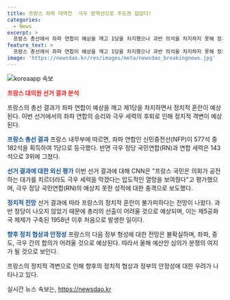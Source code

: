 ```yaml
---
title: 프랑스 좌파 대역전  극우 방역선으로 주도권 잡았다!
categories:
  - News
excerpt: >
  프랑스 총선에서 좌파 연합이 예상을 깨고 1당을 차지했으나 과반 의석을 차지하지 못해 정치적 혼란이 예상되고 있다. 극우 정당은 3위로 밀렸으며, 이에 외신들은 충격이라고 평가했다. 좌파와 중도 세력이 극우를 막기 위해 힘을 합친 공화국 전선이 위력을 발휘했고, 투표율은 1997년 이후 최고치를 기록했다. 이번 결과로 극우 세력의 집권은 막혔지만, 과반 정당이 나오지 않아 정국 혼란이 불가피할 것으로 보인다.
feature_text: >
  프랑스 총선에서 좌파 연합이 예상을 깨고 1당을 차지했으나 과반 의석을 차지하지 못해 정치적 혼란이 예상되고 있다. 극우 정당은 3위로 밀렸으며, 이에 외신들은 충격이라고 평가했다. 좌파와 중도 세력이 극우를 막기 위해 힘을 합친 공화국 전선이 위력을 발휘했고, 투표율은 1997년 이후 최고치를 기록했다. 이번 결과로 극우 세력의 집권은 막혔지만, 과반 정당이 나오지 않아 정국 혼란이 불가피할 것으로 보인다.
image: 'https://newsdao.kr/res/images/meta/newsdao_breakingnews.jpg'
---
```


<p><img src="https://newsdao.kr/res/images/meta/newsdao_breakingnews.jpg" alt="koreaapp 속보" /></p>

<p><b><span style="color: #ee2323;">프랑스 대의원 선거 결과 분석</span></b></p>

<p>프랑스의 총선 결과가 좌파 연합이 예상을 깨고 제1당을 차지하면서 정치적 혼란이 예상된다. 이번 선거에서의 좌파 연합의 승리와 극우 세력의 후퇴로 인해 정치적 격변이 예상된다.</p>

<p><b><span style="color: #1a5490;">프랑스 총선 결과</span></b>
프랑스 내무부에 따르면, 좌파 연합인 신민중전선(NFP)이 577석 중 182석을 획득하여 1당으로 등극했다. 반면 극우 정당 국민연합(RN)과 연합 세력은 143석으로 3위에 그쳤다.</p>

<p><b><span style="color: #1a5490;">선거 결과에 대한 외신 평가</span></b>
이번 선거 결과에 대해 CNN은 "프랑스 국민은 의회가 공전하는 대가를 치르더라도 극우 세력을 막겠다는 압도적인 열망을 보여줬다"고 평가했으며, 극우 정당 국민연합(RN)의 예상치 못한 성적에 대한 충격으로 보도했다.</p>

<p><b><span style="color: #1a5490;">정치적 전망</span></b>
선거 결과에 따라 프랑스의 정치적 혼란이 불가피하다는 전망이 나왔다. 과반 정당이 나오지 않았기 때문에 총리의 선출이 어려울 것으로 예상되며, 이는 제5공화국 체제가 구축된 1958년 이후 처음으로 발생한 일이다.</p>

<p><b><span style="color: #1a5490;">향후 정치 협상과 안정성</span></b>
프랑스의 다음 정부 형성에 대한 전망은 불확실하며, 좌파, 중도, 극우 간의 합의가 어려울 것으로 예상된다. 따라서 올해 예산안 심의가 분쟁의 여지가 될 것으로 보인다.</p>

<p>프랑스의 정치적 격변으로 인해 향후의 정치적 협상과 정부의 안정성에 대한 우려가 나타나고 있다.</p>
실시간 뉴스 속보는, <a href="https://newsdao.kr" rel="dofollow">https://newsdao.kr</a>


